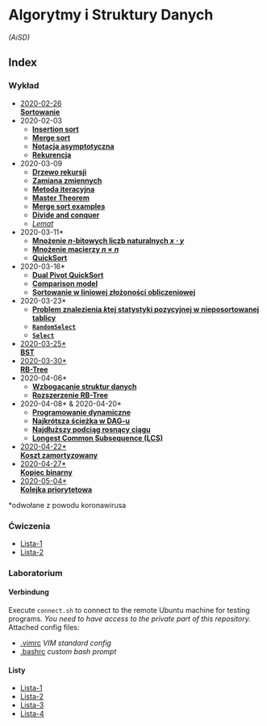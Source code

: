 # Algorytmy i Struktury Danych
*(AiSD)*

## Index

  ### Wykład
  - [2020-02-26\
      **Sortowanie**](wyk/2020-02-26/sortowanie.md)
  - 2020-02-03
    - [**Insertion sort**](wyk/2020-03-03/insertion-sort.md)
    - [**Merge sort**](wyk/2020-03-03/merge-sort.md)
    - [**Notacja asymptotyczna**](wyk/2020-03-03/notacja-asymptotyczna.md)
    - [**Rekurencja**](wyk/2020-03-03/rekurencja.md)
  - 2020-03-09
    - [**Drzewo rekursji**](wyk/2020-03-09/drzewo-rekursji.md)
    - [**Zamiana zmiennych**](wyk/2020-03-09/zamiana-zmiennych.md)
    - [**Metoda iteracyjna**](wyk/2020-03-09/metoda-iteracyjna.md)
    - [**Master Theorem**](wyk/2020-03-09/master-theorem.md)
    - [**Merge sort examples**](wyk/2020-03-09/merge-sort.md)
    - [**Divide and conquer**](wyk/2020-03-09/divide-and-conquer.md)
    - [*Lemat*](wyk/2020-03-09/lemat.md)
  - 2020-03-11\*
    - [**Mnożenie $n$-bitowych liczb naturalnych $x \cdot y$**](wyk/2020-03-11/mnożenie-n-bitowych-liczb.md)
    - [**Mnożenie macierzy $n\times n$**](wyk/2020-03-11/mnożenie-macierzy-nxn.md)
    - [**QuickSort**](wyk/2020-03-11/quick-sort.md)
  - 2020-03-16\*
    - [**Dual Pivot QuickSort**](wyk/2020-03-16/dual-pivot-quick-sort.md)
    - [**Comparison model**](wyk/2020-03-16/comparison-model.md)
    - [**Sortowanie w liniowej złożoności obliczeniowej**](wyk/2020-03-16/liniowa-złożoność.md)
  - 2020-03-23\*
    - [**Problem znalezienia $k$tej statystyki pozycyjnej w nieposortowanej tablicy**](wyk/2020-03-23/problem-znalezienia-ktej-statystyki-pozycyjnej.md)
    - [**`RandomSelect`**](wyk/2020-03-23/random-select.md)
    - [**`Select`**](wyk/2020-03-23/select-algorithm.md)
  - [2020-03-25\*\
      **BST**](wyk/2020-03-25/binary-search-tree.md)
  - [2020-03-30\*\
      **RB-Tree**](wyk/2020-03-30/red-black-tree.md)
  - 2020-04-06\*
    - [**Wzbogacanie struktur danych**](wyk/2020-04-06/wzbogacanie-struktur-danych.md)
    - [**Rozszerzenie RB-Tree**](wyk/2020-04-06/rb-trees-ze-statystykami-pozycyjnymi.md)
  - 2020-04-08\* & 2020-04-20\*
    - [**Programowanie dynamiczne**](wyk/2020-04-08/programowanie-dynamiczne.md)
    - [**Najkrótsza ścieżka w DAG-u**](wyk/2020-04-08/najkrótsza-ścieżka-dag.md)
    - [**Najdłuższy podciąg rosnący ciągu**](wyk/2020-04-08/najdłuższy-podciąg-rosnący.md)
    - [**Longest Common Subsequence (LCS)**](wyk/2020-04-20/longest-common-subsequence.md)
  - [2020-04-22\*\
      **Koszt zamortyzowany**](wyk/2020-04-22/koszt-zamortyzowany.md)
  - [2020-04-27\*\
      **Kopiec binarny**](wyk/2020-04-27/binary-heap.md)
  - [2020-05-04\*\
      **Kolejka priorytetowa**](wyk/2020-05-04/kolejka-priorytetowa.md)

  \*odwołane z powodu koronawirusa

  ### Ćwiczenia
  - [Lista-1](cw/lista-1.md)
  - [Lista-2](cw/lista-2.md)

  ### Laboratorium
  #### Verbindung
  Execute `connect.sh` to connect to the remote Ubuntu machine for testing programs. *You need to have access to the private part of this repository.*\
  Attached config files:

  - [.vimrc](lab/.vimrc) *VIM standard config*
  - [.bashrc](lab/.bashrc) *custom bash prompt*

  #### Listy
  - [Lista-1](lab/lista-1/readme.md)
  - [Lista-2](lab/lista-2/readme.md)
  - [Lista-3](lab/lista-3/readme.md)
  - [Lista-4](lab/lista-4/readme.md)

